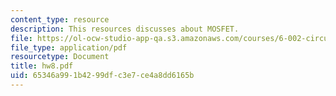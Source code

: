 ```yaml
---
content_type: resource
description: This resources discusses about MOSFET.
file: https://ol-ocw-studio-app-qa.s3.amazonaws.com/courses/6-002-circuits-and-electronics-spring-2007/65346a991b4299dfc3e7ce4a8dd6165b_hw8.pdf
file_type: application/pdf
resourcetype: Document
title: hw8.pdf
uid: 65346a99-1b42-99df-c3e7-ce4a8dd6165b
---
```

